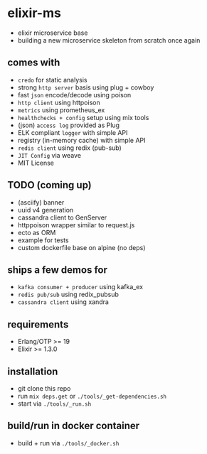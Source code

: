 # elixir-ms
- elixir microservice base
- building a new microservice skeleton from scratch once again

## comes with
- `credo` for static analysis
- strong `http server` basis using plug + cowboy
- fast `json` encode/decode using poison
- `http client` using httpoison
- `metrics` using prometheus_ex
- `healthchecks + config` setup using mix tools
- (json) `access log` provided as Plug
- ELK compliant `logger` with simple API
- registry (in-memory cache) with simple API
- `redis client` using redix (pub-sub)
- `JIT Config` via weave
- MIT License

## TODO (coming up)
- (asciify) banner
- uuid v4 generation
- cassandra client to GenServer
- httppoison wrapper similar to request.js
- ecto as ORM
- example for tests
- custom dockerfile base on alpine (no deps)

## ships a few demos for
- `kafka consumer + producer` using kafka_ex
- `redis pub/sub` using redix_pubsub
- `cassandra client` using xandra

## requirements
- Erlang/OTP >= 19
- Elixir >= 1.3.0

## installation
- git clone this repo
- run `mix deps.get` or `./tools/_get-dependencies.sh`
- start via `./tools/_run.sh`

## build/run in docker container
- build + run via `./tools/_docker.sh`
